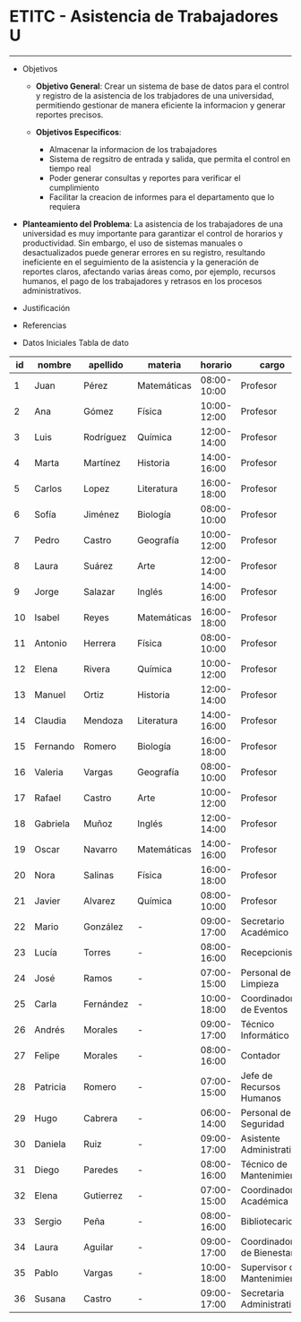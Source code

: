 # ETITC - Asistencia de Trabajadores U
---
- Objetivos
    - **Objetivo General**: Crear un sistema de base de datos para el control y registro de la asistencia de los trabjadores
      de una universidad, permitiendo gestionar de manera eficiente la informacion y generar reportes precisos.
      
    - **Objetivos Especificos**:
      - Almacenar la informacion de los trabajadores
      - Sistema de regsitro de entrada y salida, que permita el control en tiempo real
      - Poder generar consultas y reportes para verificar el cumplimiento
      - Facilitar la creacion de informes para el departamento que lo requiera
     

- **Planteamiento del Problema**:
   La asistencia de los trabajadores de una universidad es muy importante para garantizar el control de horarios y 
   productividad. Sin embargo, el uso de sistemas manuales o desactualizados puede generar errores en su registro, 
   resultando ineficiente en el seguimiento de la asistencia y la generación de reportes claros, afectando varias áreas 
   como, por ejemplo, recursos humanos, el pago de los trabajadores y retrasos en los procesos administrativos.
  
- Justificación
- Referencias
 


- Datos Iniciales
Tabla de dato


| id | nombre   | apellido  | materia     | horario     | cargo                       | edad | nivel_de_educacion | número_de_documento | género | dirección_de_vivienda    | sigue_estudiando |
|----|----------|-----------|-------------|-------------|-----------------------------|------|--------------------|---------------------|--------|--------------------------|------------------|
| 1  | Juan     | Pérez     | Matemáticas | 08:00-10:00 | Profesor                    | 45   | Doctorado          | 12345678            | Masc   | Av. Libertador 101       | No               |
| 2  | Ana      | Gómez     | Física      | 10:00-12:00 | Profesor                    | 38   | Maestría           | 23456789            | Fem    | Calle 2 #34              | No               |
| 3  | Luis     | Rodríguez | Química     | 12:00-14:00 | Profesor                    | 50   | Doctorado          | 34567890            | Masc   | Av. Los Olivos 76        | No               |
| 4  | Marta    | Martínez  | Historia    | 14:00-16:00 | Profesor                    | 42   | Licenciatura       | 45678901            | Fem    | Calle de la Luna 11      | No               |
| 5  | Carlos   | Lopez     | Literatura  | 16:00-18:00 | Profesor                    | 35   | Maestría           | 56789012            | Masc   | Av. San Martín 33        | No               |
| 6  | Sofía    | Jiménez   | Biología    | 08:00-10:00 | Profesor                    | 40   | Doctorado          | 67890123            | Fem    | Calle del Sol 21         | Sí               |
| 7  | Pedro    | Castro    | Geografía   | 10:00-12:00 | Profesor                    | 48   | Licenciatura       | 78901234            | Masc   | Av. de la Paz 88         | No               |
| 8  | Laura    | Suárez    | Arte        | 12:00-14:00 | Profesor                    | 29   | Maestría           | 89012345            | Fem    | Calle Real 45            | Sí               |
| 9  | Jorge    | Salazar   | Inglés      | 14:00-16:00 | Profesor                    | 54   | Doctorado          | 90123456            | Masc   | Av. de la República 56   | No               |
| 10 | Isabel   | Reyes     | Matemáticas | 16:00-18:00 | Profesor                    | 37   | Licenciatura       | 1234567             | Fem    | Calle del Mar 78         | Sí               |
| 11 | Antonio  | Herrera   | Física      | 08:00-10:00 | Profesor                    | 49   | Doctorado          | 12345679            | Masc   | Av. de la Libertad 90    | No               |
| 12 | Elena    | Rivera    | Química     | 10:00-12:00 | Profesor                    | 43   | Maestría           | 23456780            | Fem    | Calle Nueva 34           | No               |
| 13 | Manuel   | Ortiz     | Historia    | 12:00-14:00 | Profesor                    | 52   | Licenciatura       | 34567891            | Masc   | Av. del Norte 76         | Sí               |
| 14 | Claudia  | Mendoza   | Literatura  | 14:00-16:00 | Profesor                    | 33   | Maestría           | 45678902            | Fem    | Calle del Centro 12      | No               |
| 15 | Fernando | Romero    | Biología    | 16:00-18:00 | Profesor                    | 46   | Doctorado          | 56789013            | Masc   | Av. del Sur 89           | Sí               |
| 16 | Valeria  | Vargas    | Geografía   | 08:00-10:00 | Profesor                    | 31   | Licenciatura       | 67890124            | Fem    | Calle de la Primavera 67 | No               |
| 17 | Rafael   | Castro    | Arte        | 10:00-12:00 | Profesor                    | 39   | Maestría           | 78901235            | Masc   | Av. de la Cultura 23     | Sí               |
| 18 | Gabriela | Muñoz     | Inglés      | 12:00-14:00 | Profesor                    | 44   | Doctorado          | 89012346            | Fem    | Calle del Río 45         | No               |
| 19 | Oscar    | Navarro   | Matemáticas | 14:00-16:00 | Profesor                    | 51   | Licenciatura       | 90123457            | Masc   | Av. del Sol 90           | Sí               |
| 20 | Nora     | Salinas   | Física      | 16:00-18:00 | Profesor                    | 32   | Maestría           | 1234568             | Fem    | Calle del Lago 11        | No               |
| 21 | Javier   | Alvarez   | Química     | 08:00-10:00 | Profesor                    | 47   | Doctorado          | 12345680            | Masc   | Calle de la Estación 77  | Sí               |
| 22 | Mario    | González  | -           | 09:00-17:00 | Secretario Académico        | 41   | Licenciatura       | 34567892            | Masc   | Calle Mayor 12           | No               |
| 23 | Lucía    | Torres    | -           | 08:00-16:00 | Recepcionista               | 29   | Bachillerato       | 45678903            | Fem    | Av. Central 56           | Sí               |
| 24 | José     | Ramos     | -           | 07:00-15:00 | Personal de Limpieza        | 36   | Secundaria         | 56789014            | Masc   | Calle del Bosque 78      | No               |
| 25 | Carla    | Fernández | -           | 10:00-18:00 | Coordinadora de Eventos     | 43   | Maestría           | 67890125            | Fem    | Av. de las Flores 89     | No               |
| 26 | Andrés   | Morales   | -           | 09:00-17:00 | Técnico Informático         | 34   | Ingeniería         | 78901236            | Masc   | Calle 7 #45              | Sí               |
| 27 | Felipe   | Morales   | -           | 08:00-16:00 | Contador                    | 45   | Licenciatura       | 89012347            | Masc   | Av. Libertador 22        | No               |
| 28 | Patricia | Romero    | -           | 07:00-15:00 | Jefe de Recursos Humanos    | 50   | Maestría           | 90123458            | Fem    | Calle Jardines 89        | No               |
| 29 | Hugo     | Cabrera   | -           | 06:00-14:00 | Personal de Seguridad       | 38   | Secundaria         | 12345681            | Masc   | Calle de los Álamos 23   | No               |
| 30 | Daniela  | Ruiz      | -           | 09:00-17:00 | Asistente Administrativa    | 27   | Bachillerato       | 23456781            | Fem    | Av. de los Robles 45     | Sí               |
| 31 | Diego    | Paredes   | -           | 08:00-16:00 | Técnico de Mantenimiento    | 42   | Secundaria         | 34567893            | Masc   | Calle del Arco 67        | No               |
| 32 | Elena    | Gutierrez | -           | 07:00-15:00 | Coordinadora Académica      | 39   | Licenciatura       | 45678904            | Fem    | Av. del Norte 45         | No               |
| 33 | Sergio   | Peña      | -           | 08:00-16:00 | Bibliotecario               | 46   | Maestría           | 56789015            | Masc   | Calle de la Montaña 101  | No               |
| 34 | Laura    | Aguilar   | -           | 09:00-17:00 | Coordinadora de Bienestar   | 35   | Maestría           | 67890126            | Fem    | Av. de la Juventud 76    | No               |
| 35 | Pablo    | Vargas    | -           | 10:00-18:00 | Supervisor de Mantenimiento | 52   | Licenciatura       | 78901237            | Masc   | Calle de la Estrella 89  | No               |
| 36 | Susana   | Castro    | -           | 09:00-17:00 | Secretaria Administrativa   | 31   | Bachillerato       | 89012348            | Fem    | Av. del Sol 22           | Sí               |


